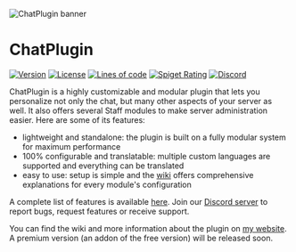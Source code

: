 ![ChatPlugin banner](https://i.imgur.com/1bU8n5m.png)

# ChatPlugin
[![Version](https://img.shields.io/github/v/release/ChatPlugin/ChatPlugin?style=plastic&label=latest%20version&logo=github)](https://github.com/ChatPlugin/ChatPlugin/releases)
[![License](https://img.shields.io/github/license/ChatPlugin/ChatPlugin?style=plastic&logo=gplv3&logoSize=auto&color=lime)](https://www.gnu.org/licenses/agpl-3.0.en.html)
[![Lines of code](https://tokei.rs/b1/github/ChatPlugin/ChatPlugin?category=code&color=magenta&label=💻%20lines%20of%20code)](https://github.com/ChatPlugin/ChatPlugin)
[![Spiget Rating](https://img.shields.io/spiget/rating/115169?style=plastic&logo=spigotmc&label=SpigotMC%20rating%20(⭐)&color=orange)](https://www.spigotmc.org/resources/.115169)
[![Discord](https://img.shields.io/discord/847934628014587924?logo=discord&logoColor=5662F6&label=Discord&color=5662F6&style=plastic)](https://discord.gg/eSnAPhvMTG)

ChatPlugin is a highly customizable and modular plugin that lets you personalize not only the chat, but many other aspects of your server as well.
It also offers several Staff modules to make server administration easier. Here are some of its features:
- lightweight and standalone: the plugin is built on a fully modular system for maximum performance
- 100% configurable and translatable: multiple custom languages are supported and everything can be translated
- easy to use: setup is simple and the [wiki](https://remigio07.me/chatplugin/wiki) offers comprehensive explanations for every module's configuration

A complete list of features is available [here](https://remigio07.me/chatplugin/wiki/getting-started/Features).
Join our [Discord server](https://discord.gg/eSnAPhvMTG) to report bugs, request features or receive support.

You can find the wiki and more information about the plugin on [my website](https://remigio07.me/chatplugin).
A premium version (an addon of the free version) will be released soon.
